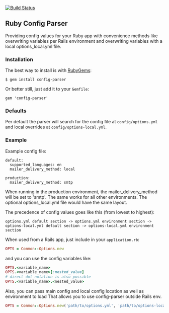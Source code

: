 [![Build Status](https://travis-ci.org/openSUSE/rubygem_config-parser.png?branch=master)](https://travis-ci.org/openSUSE/rubygem_config-parser)

## Ruby Config Parser

Providing config values for your Ruby app with convenience methods like
overwriting variables per Rails environment and overwriting variables with a local
options_local.yml file.

### Installation

The best way to install is with [RubyGems](https://rubygems.org/gems/config-parser):

    $ gem install config-parser

Or better still, just add it to your `Gemfile`:

    gem 'config-parser'

### Defaults

Per default the parser will search for the config file at `config/options.yml` and local overrides at `config/options-local.yml`.


### Example

Example config file:

    default:
      supported_languages: en
      mailer_delivery_method: local

    production:
      mailer_delivery_method: smtp

When running in the production environment, the mailer_delivery_method will be set to
'smtp'. The same works for all other environments. The optional options_local.yml file
would have the same layout.

The precedence of config values goes like this (from lowest to highest):

`options.yml default section -> options.yml environment section -> options-local.yml default section -> options-local.yml environment section`

When used from a Rails app, just include in your `application.rb`:

```ruby
OPTS = Common::Options.new
```

and you can use the config variables like:

```ruby
OPTS.<variable_name>
OPTS.<variable_name>[:nested_value]
# direct dot notation is also possible
OPTS.<variable_name>.<nested_value>
```

Also, you can pass main config and local config location as well as environment to load
That allows you to use config-parser outside Rails env.

```ruby
OPTS = Common::Options.new('path/to/options.yml', 'path/to/options-local.yml', :development)
```
